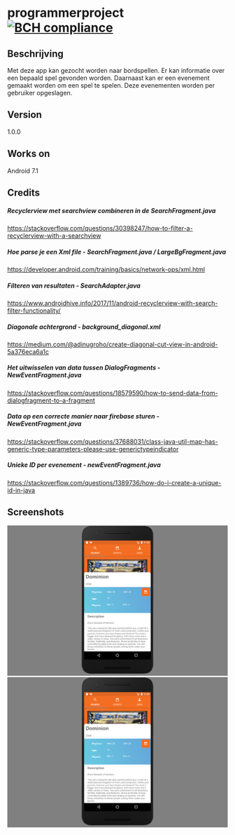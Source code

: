 # programmerproject [![BCH compliance](https://bettercodehub.com/edge/badge/Wohesi/programmeerproject?branch=master)](https://bettercodehub.com/)

## Beschrijving
Met deze app kan gezocht worden naar bordspellen. Er kan informatie over een bepaald spel gevonden worden. Daarnaast kan er een evenement gemaakt worden om een spel te spelen. Deze evenementen worden per gebruiker opgeslagen.

## Version
1.0.0

## Works on
Android 7.1

## Credits
##### Recyclerview met searchview combineren in de SearchFragment.java
https://stackoverflow.com/questions/30398247/how-to-filter-a-recyclerview-with-a-searchview 
##### Hoe parse je een Xml file - SearchFragment.java / LargeBgFragment.java
https://developer.android.com/training/basics/network-ops/xml.html
##### Filteren van resultaten - SearchAdapter.java
https://www.androidhive.info/2017/11/android-recyclerview-with-search-filter-functionality/
##### Diagonale achtergrond - background_diagonal.xml
https://medium.com/@adinugroho/create-diagonal-cut-view-in-android-5a376eca6a1c
##### Het uitwisselen van data tussen DialogFragments - NewEventFragment.java
https://stackoverflow.com/questions/18579590/how-to-send-data-from-dialogfragment-to-a-fragment
##### Data op een correcte manier naar firebase sturen - NewEventFragment.java
https://stackoverflow.com/questions/37688031/class-java-util-map-has-generic-type-parameters-please-use-generictypeindicator
##### Unieke ID per evenement - newEventFragment.java
https://stackoverflow.com/questions/1389736/how-do-i-create-a-unique-id-in-java

## Screenshots
![sc1](https://github.com/Wohesi/programmeerproject/blob/master/doc/final%20screenshots/largebgfragment.png)
![sc2](https://github.com/Wohesi/programmeerproject/blob/master/doc/final%20screenshots/largebgfragment.png)
